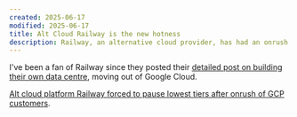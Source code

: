 ```yaml
---
created: 2025-06-17
modified: 2025-06-17
title: Alt Cloud Railway is the new hotness
description: Railway, an alternative cloud provider, has had an onrush of new customers after a recent Google Cloud outage.
---
```


I've been a fan of Railway since they posted their [detailed post on building their own data centre](https://blog.railway.com/p/data-center-build-part-one), moving out of Google Cloud.

[Alt cloud platform Railway forced to pause lowest tiers after onrush of GCP customers](https://www.theregister.com/2025/06/16/railway_pauses_lowest_tiers/).

